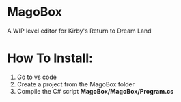 # MagoBox
A WIP level editor for Kirby's Return to Dream Land
# How To Install:
1. Go to vs code
2. Create a project from the MagoBox folder
3. Compile the C# script **MagoBox/MagoBox/Program.cs**
